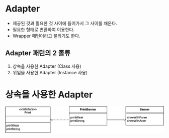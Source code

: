 # Adapter
- 제공된 것과 필요한 것 사이에 들어가서 그 사이를 채운다.
- 필요한 형태로 변환하여 이용한다.
- Wrapper 패턴이라고 불리기도 한다.

## Adapter 패턴의 2 졸류
1. 상속을 사용한 Adapter (Class 사용)
2. 위임을 사용한 Adapter (Instance 사용)

# 상속을 사용한 Adapter
![adapter_inheritance.webp](attachment/adapter_inheritance.webp)
